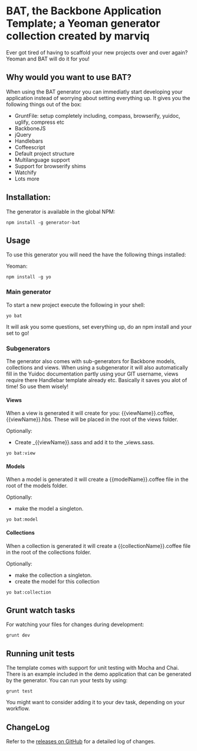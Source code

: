 # BAT, the Backbone Application Template; a Yeoman generator collection created by marviq

Ever got tired of having to scaffold your new projects over and over again? Yeoman and BAT will do it for you!

## Why would you want to use BAT?
When using the BAT generator you can immediatly start developing your application instead of worrying about setting everything up.
It gives you the following things out of the box:

- GruntFile: setup completely including, compass, browserify, yuidoc, uglify, compress etc
- BackboneJS
- jQuery
- Handlebars
- Coffeescript
- Default project structure
- Multilanguage support
- Support for browserify shims
- Watchify
- Lots more

## Installation:
The generator is available in the global NPM:

```shell
npm install -g generator-bat
```

## Usage

To use this generator you will need the have the following things installed:

Yeoman:
```shell
npm install -g yo
```

### Main generator
To start a new project execute the following in your shell:

```shell
yo bat
```

It will ask you some questions, set everything up, do an npm install and your set to go!

### Subgenerators
The generator also comes with sub-generators for Backbone models, collections and views.
When using a subgenerator it will also automatically fill in the Yuidoc documentation partly
using your GIT username, views require there Handlebar template already etc. Basically it saves you
alot of time! So use them wisely!

#### Views
When a view is generated it will create for you: {{viewName}}.coffee, {{viewName}}.hbs. These will be placed in
the root of the views folder.

Optionally:
- Create _{{viewName}}.sass and add it to the _views.sass.

```shell
yo bat:view
```

#### Models
When a model is generated it will create a {{modelName}}.coffee file in the root of the models folder.

Optionally:
- make the model a singleton.

```shell
yo bat:model
```

#### Collections
When a collection is generated it will create a {{collectionName}}.coffee file in the root of the collections folder.

Optionally:
- make the collection a singleton.
- create the model for this collection

```shell
yo bat:collection
```

## Grunt watch tasks
For watching your files for changes during development:

```shell
grunt dev
```

## Running unit tests
The template comes with support for unit testing with Mocha and Chai. There is an example included in the demo application
that can be generated by the generator. You can run your tests by using:

```shell
grunt test
```

You might want to consider adding it to your dev task, depending on your workflow.

## ChangeLog
Refer to the [releases on GitHub](https://github.com/marviq/generator-bat/releases) for a detailed log of changes.
